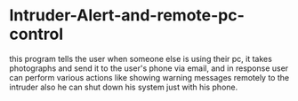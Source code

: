 # Intruder-Alert-and-remote-pc-control
this program tells the user when someone else is using their pc, it takes photographs and send it to the user's phone via email, and in response user can perform various actions like showing warning messages remotely to the intruder also he can shut down his system just with his phone.
